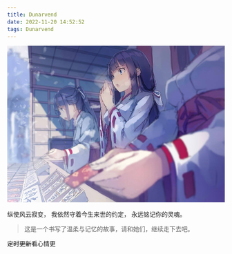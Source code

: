 ```yaml
---
title: Dunarvend
date: 2022-11-20 14:52:52
tags: Dunarvend
---
```


![cover](images/hello-world.md/hello.jpg)

纵使风云寂变，
我依然守着今生来世的约定，
永远铭记你的灵魂。

<!-- more -->

> 这是一个书写了温柔与记忆的故事，请和她们，继续走下去吧。

~~定时更新~~看心情更